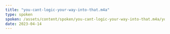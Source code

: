 ```yaml
---
title: "you-cant-logic-your-way-into-that.m4a"
type: spoken
spoken: /assets/content/spoken/you-cant-logic-your-way-into-that.m4a/you-cant-logic-your-way-into-that.m4a
date: 2023-04-14
---
```

